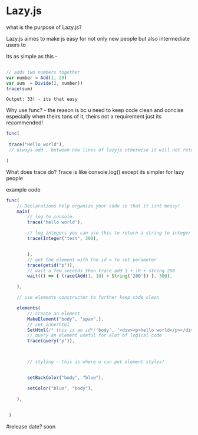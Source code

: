 # Lazy.js


what is the purpose of  Lazy.js?

 Lazy.js aimes to make js easy for not only new people but also intermediate users to

Its as simple as this - 
```js

// adds two numbers together
var number = Add(1, 20)
var sum  = Divide(2, number))
trace(sum)
```
```
Output: 33! - its that easy
```


Why use func? -  the reason is bc u need to keep code clean and concise especially when theirs tons of it, theirs not a requirement just its recommended!

```js
func(
 
 trace("Hello world"),
 // always add , between new lines of lazyjs otherwise it will not return the code!

)

```

What does trace do?
Trace is like console.log() except its simpler for lazy people


example code
```js
func(
    // Declarations help organize your code so that it isnt messy!
    main(
        // log to console
        trace('hello world'),

        // log integers you can use this to return a string to integer
        trace(Integer("test", 300),


        ),
        // get the element with the id = to set parameter
        trace(getid("p")),
        // wait a few seconds then trace add 1 + 10 + string 200
        wait(() => { trace(Add(1, 10) + String('200')) }, 300),

    ),

    // use elements constructor to further keep code clean

    elements(
        // create an element
        MakeElement("body", "span",),
        // set innerhtml
        SetHtml(/* this is an id*/'body', '<div><p>hello world</p></div>'),
        // query an element useful for alot of logical code
        trace(query("p")),



        // styling - this is where u can put element styles!


        setBackColor("body", "blue"),

        setColor("blue", "body"),

    ),
      
      
 )


```
#release date? soon

